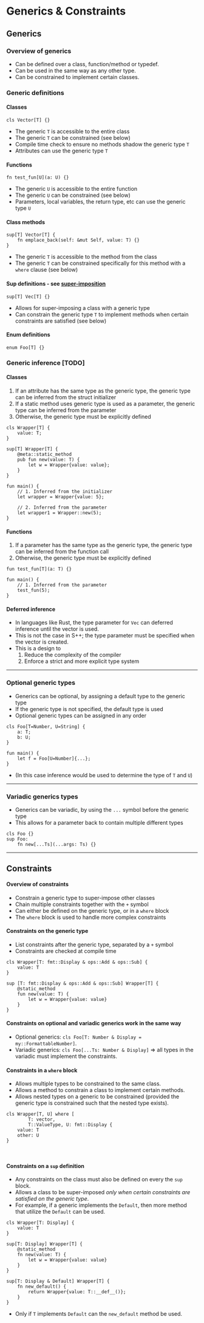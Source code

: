 # Generics & Constraints
## Generics
### Overview of generics
- Can be defined over a class, function/method or typedef.
- Can be used in the same way as any other type.
- Can be constrained to implement certain classes.

### Generic definitions
#### Classes
```s++
cls Vector[T] {}
```
- The generic `T` is accessible to the entire class
- The generic `T` can be constrained (see below)
- Compile time check to ensure no methods shadow the generic type `T`
- Attributes can use the generic type `T`

#### Functions
```s++
fn test_fun[U](a: U) {}
```
- The generic `U` is accessible to the entire function
- The generic `U` can be constrained (see below)
- Parameters, local variables, the return type, etc can use the generic type `U`

#### Class methods
```s++
sup[T] Vector[T] {
    fn emplace_back(self: &mut Self, value: T) {}
}
```
- The generic `T` is accessible to the method from the class
- The generic `T` can be constrained specifically for this method with a `where` clause (see below)

#### Sup definitions - see [super-imposition](./super-imposition.md)
```s++
sup[T] Vec[T] {}
```
- Allows for super-imposing a class with a generic type
- Can constrain the generic type `T` to implement methods when certain constraints are satisfied (see below)

#### Enum definitions
```s++
enum Foo[T] {}
```

### Generic inference [TODO]
#### Classes
1. If an attribute has the same type as the generic type, the generic type can be inferred from the struct initializer
2. If a static method uses generic type is used as a parameter, the generic type can be inferred from the parameter
3. Otherwise, the generic type must be explicitly defined

```s++
cls Wrapper[T] {
    value: T;
}
    
sup[T] Wrapper[T] {
    @meta::static_method
    pub fun new(value: T) {
        let w = Wrapper{value: value};
    }
}
    
fun main() {
    // 1. Inferred from the initializer
    let wrapper = Wrapper{value: 5};
    
    // 2. Inferred from the parameter
    let wrapper1 = Wrapper::new(5);
}
```

#### Functions
1. If a parameter has the same type as the generic type, the generic type can be inferred from the function call
2. Otherwise, the generic type must be explicitly defined

```s++
fun test_fun[T](a: T) {}

fun main() {
    // 1. Inferred from the parameter
    test_fun(5);
}
```

#### Deferred inference
- In languages like Rust, the type parameter for `Vec` can deferred inference until the vector is used.
- This is not the case in S++; the type parameter must be specified when the vector is created.
- This is a design to
  1. Reduce the complexity of the compiler
  2. Enforce a strict and more explicit type system

---
### Optional generic types
- Generics can be optional, by assigning a default type to the generic type
- If the generic type is not specified, the default type is used
- Optional generic types can be assigned in any order

```s++
cls Foo[T=Number, U=String] {
    a: T;
    b: U;
}
    
fun main() {
    let f = Foo[U=Number]{...};
}
```
- (In this case inference would be used to determine the type of `T` and `U`)

---

### Variadic generics types
- Generics can be variadic, by using the `...` symbol before the generic type
- This allows for a parameter back to contain multiple different types

```s++
cls Foo {}
sup Foo:
    fn new[...Ts](...args: Ts) {}
```

---

## Constraints
#### Overview of constraints
- Constrain a generic type to super-impose other classes
- Chain multiple constraints together with the `+` symbol
- Can either be defined on the generic type, or in a `where` block
- The `where` block is used to handle more complex constraints

#### Constraints on the generic type
- List constraints after the generic type, separated by a `+` symbol
- Constraints are checked at compile time
```s++
cls Wrapper[T: fmt::Display & ops::Add & ops::Sub] {
    value: T
}
    
sup [T: fmt::Display & ops::Add & ops::Sub] Wrapper[T] {
    @static_method
    fun new(value: T) {
        let w = Wrapper{value: value}
    }
}
```

#### Constraints on optional and variadic generics work in the same way
- Optional generics: `cls Foo[T: Number & Display = my::FormattableNumber]`.
- Variadic generics: `cls Foo[...Ts: Number & Display]` => all types in the variadic must implement the constraints.

#### Constraints in a `where` block
- Allows multiple types to be constrained to the same class.
- Allows a method to constrain a class to implement certain methods.
- Allows nested types on a generic to be constrained (provided the generic type is constrained such that the nested type exists).

```s++
cls Wrapper[T, U] where [
        T: vector,
        T::ValueType, U: fmt::Display {
    value: T
    other: U
}
```

<BR>

#### Constraints on a `sup` definition
- Any constraints on the class must also be defined on every the `sup` block.
- Allows a class to be super-imposed _only when certain constraints are satisfied on the generic type_.
- For example, if a generic implements the `Default`, then more method that utilize the `Default` can be used.

```s++
cls Wrapper[T: Display] {
    value: T
}
    
sup[T: Display] Wrapper[T] {
    @static_method
    fn new(value: T) {
        let w = Wrapper{value: value}
    }
}

sup[T: Display & Default] Wrapper[T] {    
    fn new_default() {
        return Wrapper{value: T::__def__()};
    }
}
```
- Only if `T` implements `Default` can the `new_default` method be used.